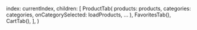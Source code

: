   index: currentIndex,
  children: [
    ProductTab(
      products: products,
      categories: categories,
      onCategorySelected: loadProducts,
      ...
    ),
    FavoritesTab(),
    CartTab(),
  ],
)
